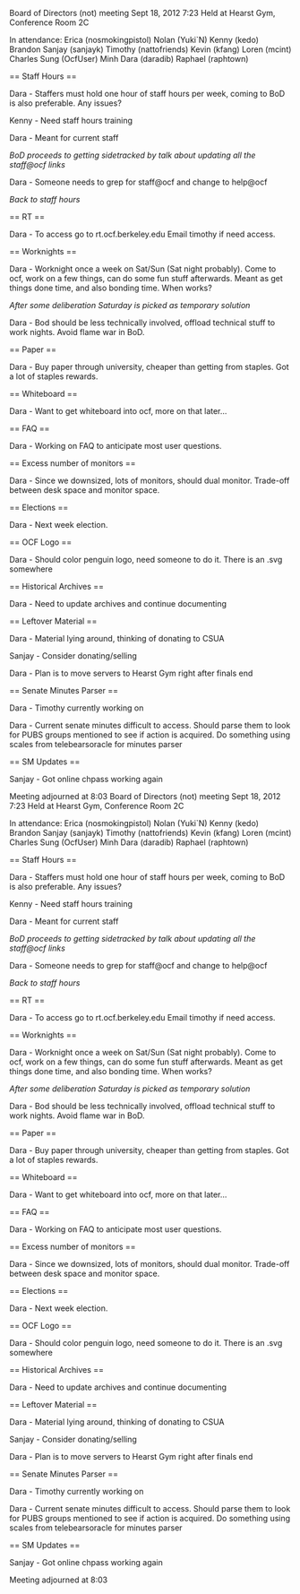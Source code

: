 Board of Directors (not) meeting Sept 18, 2012
7:23
Held at Hearst Gym, Conference Room 2C

In attendance:
Erica (nosmokingpistol)
Nolan (Yuki`N)
Kenny (kedo)
Brandon
Sanjay (sanjayk)
Timothy (nattofriends)
Kevin (kfang)
Loren (mcint)
Charles
Sung (OcfUser)
Minh
Dara (daradib)
Raphael (raphtown)

== Staff Hours ==

Dara - Staffers must hold one hour of staff hours per week, coming to BoD is also preferable.  Any issues?

Kenny - Need staff hours training

Dara - Meant for current staff

*BoD proceeds to getting sidetracked by talk about updating all the staff@ocf links*

Dara - Someone needs to grep for staff@ocf and change to help@ocf

*Back to staff hours*

== RT ==

Dara - To access go to rt.ocf.berkeley.edu  Email timothy if need access.

== Worknights ==

Dara - Worknight once a week on Sat/Sun (Sat night probably).  Come to ocf, work on a few things, can do some fun stuff afterwards.  Meant as get things done time, and also bonding time.  When works?

*After some deliberation Saturday is picked as temporary solution*

Dara - Bod should be less technically involved, offload technical stuff to work nights.  Avoid flame war in BoD.

== Paper ==

Dara - Buy paper through university, cheaper than getting from staples.  Got a lot of staples rewards.

== Whiteboard ==

Dara - Want to get whiteboard into ocf, more on that later…

== FAQ ==

Dara - Working on FAQ to anticipate most user questions.

== Excess number of monitors ==

Dara - Since we downsized, lots of monitors, should dual monitor.  Trade-off between desk space and monitor space.

== Elections ==

Dara - Next week election.

== OCF Logo ==

Dara - Should color penguin logo, need someone to do it.  There is an .svg somewhere

== Historical Archives ==

Dara - Need to update archives and continue documenting

== Leftover Material ==

Dara - Material lying around, thinking of donating to CSUA

Sanjay - Consider donating/selling

Dara - Plan is to move servers to Hearst Gym right after finals end

== Senate Minutes Parser ==

Dara - Timothy currently working on

Dara - Current senate minutes difficult to access.  Should parse them to look for PUBS groups mentioned to see if action is acquired.  Do something using scales from telebearsoracle for minutes parser

== SM Updates ==

Sanjay - Got online chpass working again

Meeting adjourned at 8:03
Board of Directors (not) meeting Sept 18, 2012
7:23
Held at Hearst Gym, Conference Room 2C

In attendance:
Erica (nosmokingpistol)
Nolan (Yuki`N)
Kenny (kedo)
Brandon
Sanjay (sanjayk)
Timothy (nattofriends)
Kevin (kfang)
Loren (mcint)
Charles
Sung (OcfUser)
Minh
Dara (daradib)
Raphael (raphtown)

== Staff Hours ==

Dara - Staffers must hold one hour of staff hours per week, coming to BoD is also preferable.  Any issues?

Kenny - Need staff hours training

Dara - Meant for current staff

*BoD proceeds to getting sidetracked by talk about updating all the staff@ocf links*

Dara - Someone needs to grep for staff@ocf and change to help@ocf

*Back to staff hours*

== RT ==

Dara - To access go to rt.ocf.berkeley.edu  Email timothy if need access.

== Worknights ==

Dara - Worknight once a week on Sat/Sun (Sat night probably).  Come to ocf, work on a few things, can do some fun stuff afterwards.  Meant as get things done time, and also bonding time.  When works?

*After some deliberation Saturday is picked as temporary solution*

Dara - Bod should be less technically involved, offload technical stuff to work nights.  Avoid flame war in BoD.

== Paper ==

Dara - Buy paper through university, cheaper than getting from staples.  Got a lot of staples rewards.

== Whiteboard ==

Dara - Want to get whiteboard into ocf, more on that later…

== FAQ ==

Dara - Working on FAQ to anticipate most user questions.

== Excess number of monitors ==

Dara - Since we downsized, lots of monitors, should dual monitor.  Trade-off between desk space and monitor space.

== Elections ==

Dara - Next week election.

== OCF Logo ==

Dara - Should color penguin logo, need someone to do it.  There is an .svg somewhere

== Historical Archives ==

Dara - Need to update archives and continue documenting

== Leftover Material ==

Dara - Material lying around, thinking of donating to CSUA

Sanjay - Consider donating/selling

Dara - Plan is to move servers to Hearst Gym right after finals end

== Senate Minutes Parser ==

Dara - Timothy currently working on

Dara - Current senate minutes difficult to access.  Should parse them to look for PUBS groups mentioned to see if action is acquired.  Do something using scales from telebearsoracle for minutes parser

== SM Updates ==

Sanjay - Got online chpass working again

Meeting adjourned at 8:03
